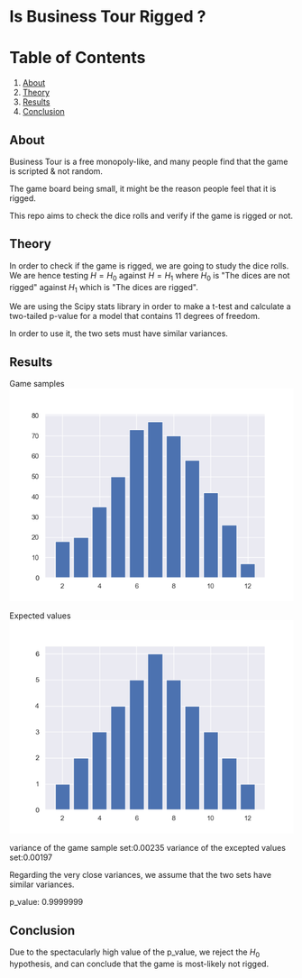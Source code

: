 # Is Business Tour Rigged ?

# Table of Contents
1. [About](#About)
2. [Theory](#Theory)
3. [Results](#Results)
4. [Conclusion](Conclusion)

## About

Business Tour is a free monopoly-like, and many people find that the game is scripted & not random.

The game board being small, it might be the reason people feel that it is rigged.

This repo aims to check the dice rolls and verify if the game is rigged or not.

## Theory

In order to check if the game is rigged, we are going to study the dice rolls. We are hence testing $H=H_0$ against $H = H_1$ where $H_0$ is "The dices are not rigged" against $H_1$ which is "The dices are rigged".

We are using the Scipy stats library in order to make a t-test and calculate a two-tailed p-value for a model that contains 11 degrees of freedom.

In order to use it, the two sets must have similar variances.
## Results

Game samples
![GitHub Logo](/businessTour/img/gathered_data.png)

Expected values
![GitHub Logo](/businessTour/img/real_values.png)

variance of the game sample set:0.00235
variance of the excepted values set:0.00197  

Regarding the very close variances, we assume that the two sets have similar variances.

p_value:
0.9999999

## Conclusion
Due to the spectacularly high value of the p_value, we reject the $H_0$ hypothesis, and can conclude that the game is most-likely not rigged.
 

